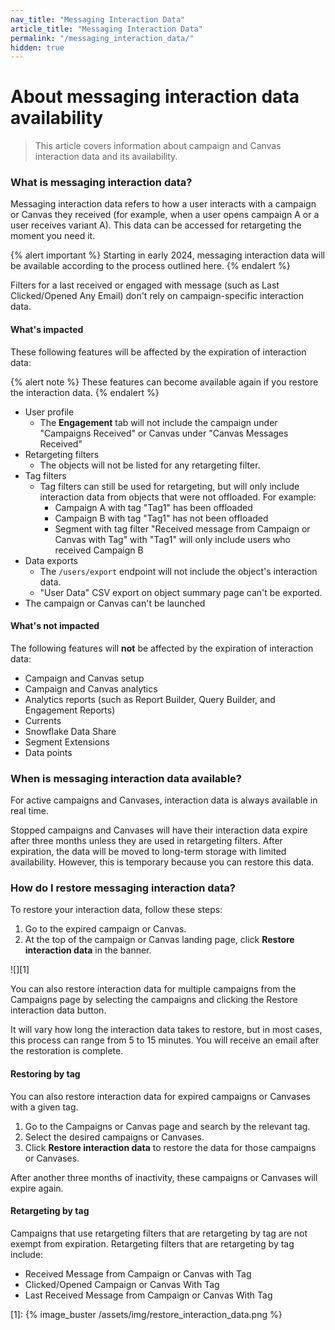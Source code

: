 ```yaml
---
nav_title: "Messaging Interaction Data"
article_title: "Messaging Interaction Data"
permalink: "/messaging_interaction_data/"
hidden: true
---
```


# About messaging interaction data availability

> This article covers information about campaign and Canvas interaction data and its availability.

### What is messaging interaction data?

Messaging interaction data refers to how a user interacts with a campaign or Canvas they received (for example, when a user opens campaign A or a user receives variant A). This data can be accessed for retargeting the moment you need it.

{% alert important %}
Starting in early 2024, messaging interaction data will be available according to the process outlined here.
{% endalert %}

Filters for a last received or engaged with message (such as Last Clicked/Opened Any Email) don't rely on campaign-specific interaction data.

#### What's impacted

These following features will be affected by the expiration of interaction data:

{% alert note %}
These features can become available again if you restore the interaction data.
{% endalert %}

- User profile
    - The **Engagement** tab will not include the campaign under "Campaigns Received" or Canvas under "Canvas Messages Received"
- Retargeting filters
    - The objects will not be listed for any retargeting filter.
- Tag filters
    - Tag filters can still be used for retargeting, but will only include interaction data from objects that were not offloaded. For example:
        - Campaign A with tag "Tag1" has been offloaded
        - Campaign B with tag "Tag1" has not been offloaded
        - Segment with tag filter "Received message from Campaign or Canvas with Tag" with "Tag1" will only include users who received Campaign B
- Data exports
    - The `/users/export` endpoint will not include the object's interaction data.
    - "User Data" CSV export on object summary page can't be exported.
- The campaign or Canvas can't be launched

#### What's not impacted

The following features will **not** be affected by the expiration of interaction data:

- Campaign and Canvas setup 
- Campaign and Canvas analytics
- Analytics reports (such as Report Builder, Query Builder, and Engagement Reports)
- Currents
- Snowflake Data Share
- Segment Extensions
- Data points

### When is messaging interaction data available?

For active campaigns and Canvases, interaction data is always available in real time.

Stopped campaigns and Canvases will have their interaction data expire after three months unless they are used in retargeting filters. After expiration, the data will be moved to long-term storage with limited availability. However, this is temporary because you can restore this data.

### How do I restore messaging interaction data?

To restore your interaction data, follow these steps:

1. Go to the expired campaign or Canvas.
2. At the top of the campaign or Canvas landing page, click **Restore interaction data** in the banner.

![][1]

You can also restore interaction data for multiple campaigns from the Campaigns page by selecting the campaigns and clicking the Restore interaction data button.

It will vary how long the interaction data takes to restore, but in most cases, this process can range from 5 to 15 minutes. You will receive an email after the restoration is complete.

#### Restoring by tag

You can also restore interaction data for expired campaigns or Canvases with a given tag.

1. Go to the Campaigns or Canvas page and search by the relevant tag.
2. Select the desired campaigns or Canvases.
3. Click **Restore interaction data** to restore the data for those campaigns or Canvases.

After another three months of inactivity, these campaigns or Canvases will expire again.

#### Retargeting by tag

Campaigns that use retargeting filters that are retargeting by tag are not exempt from expiration. Retargeting filters that are retargeting by tag include:

- Received Message from Campaign or Canvas with Tag
- Clicked/Opened Campaign or Canvas With Tag
- Last Received Message from Campaign or Canvas With Tag

[1]: {% image_buster /assets/img/restore_interaction_data.png %}
